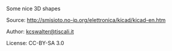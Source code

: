 Some nice 3D shapes

Source: http://smisioto.no-ip.org/elettronica/kicad/kicad-en.htm

Author: kcswalter@tiscali.it

License: CC-BY-SA 3.0
